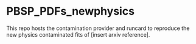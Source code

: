 # PBSP_PDFs_newphysics
This repo hosts the contamination provider and runcard to reproduce the new physics contaminated fits of [insert arxiv reference]. 
